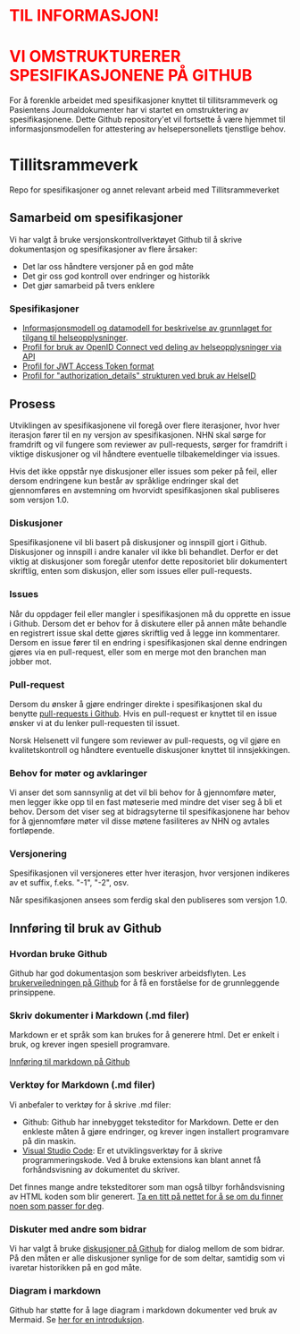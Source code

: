 # <span style="color: red">TIL INFORMASJON! </span>
# <span style="color: red">VI OMSTRUKTURERER SPESIFIKASJONENE PÅ GITHUB</span>
For å forenkle arbeidet med spesifikasjoner knyttet til tillitsrammeverk og Pasientens Journaldokumenter har vi startet en omstruktering av spesifikasjonene.
Dette Github repository'et vil fortsette å være hjemmet til informasjonsmodellen for attestering av helsepersonellets tjenstlige behov.


# Tillitsrammeverk
Repo for spesifikasjoner og annet relevant arbeid med Tillitsrammeverket

## Samarbeid om spesifikasjoner
Vi har valgt å bruke versjonskontrollverktøyet Github til å skrive dokumentasjon og spesifikasjoner av flere årsaker:
- Det lar oss håndtere versjoner på en god måte
- Det gir oss god kontroll over endringer og historikk
- Det gjør samarbeid på tvers enklere

### Spesifikasjoner
* [Informasjonsmodell og datamodell for beskrivelse av grunnlaget for tilgang til helseopplysninger](https://github.com/NorskHelsenett/Tillitsrammeverk/blob/main/specs/informasjons_og_datamodell.md).
* [Profil for bruk av OpenID Connect ved deling av helseopplysninger via API](https://github.com/NorskHelsenett/Tillitsrammeverk/blob/main/specs/bruk_av_oidc.md)
* [Profil for JWT Access Token format](https://github.com/NorskHelsenett/Tillitsrammeverk/blob/main/specs/jwt_access_token_format.md)
* [Profil for "authorization_details" strukturen ved bruk av HelseID](https://github.com/NorskHelsenett/Tillitsrammeverk/blob/main/specs/profil_for_authorization_details.md)


## Prosess
Utviklingen av spesifikasjonene vil foregå over flere iterasjoner, hvor hver iterasjon fører til en ny versjon av spesifikasjonen. NHN skal sørge for framdrift og vil fungere som reviewer av pull-requests, sørger for framdrift i viktige diskusjoner og vil håndtere eventuelle tilbakemeldinger via issues.

Hvis det ikke oppstår nye diskusjoner eller issues som peker på feil, eller dersom endringene kun består av språklige endringer skal det gjennomføres en avstemning om hvorvidt spesifikasjonen skal publiseres som versjon 1.0.

### Diskusjoner
Spesifikasjonene vil bli basert på diskusjoner og innspill gjort i Github. Diskusjoner og innspill i andre kanaler vil ikke bli behandlet. Derfor er det viktig at diskusjoner som foregår utenfor dette repositoriet blir dokumentert skriftlig, enten som diskusjon, eller som issues eller pull-requests.

### Issues
Når du oppdager feil eller mangler i spesifikasjonen må du opprette en issue i Github. Dersom det er behov for å diskutere eller på annen måte behandle en registrert issue skal dette gjøres skriftlig ved å legge inn kommentarer.
Dersom en issue fører til en endring i spesifikasjonen skal denne endringen gjøres via en pull-request, eller som en merge mot den branchen man jobber mot.

### Pull-request
Dersom du ønsker å gjøre endringer direkte i spesifikasjonen skal du benytte [pull-requests i Github](https://docs.github.com/en/pull-requests/collaborating-with-pull-requests/proposing-changes-to-your-work-with-pull-requests/about-pull-requests). 
Hvis en pull-request er knyttet til en issue ønsker vi at du lenker pull-requesten til issuet.

Norsk Helsenett vil fungere som reviewer av pull-requests, og vil gjøre en kvalitetskontroll og håndtere eventuelle diskusjoner knyttet til innsjekkingen.

### Behov for møter og avklaringer
Vi anser det som sannsynlig at det vil bli behov for å gjennomføre møter, men legger ikke opp til en fast møteserie med mindre det viser seg å bli et  behov. Dersom det viser seg at bidragsyterne til spesifikasjonene har behov for å gjennomføre møter vil disse møtene fasiliteres av NHN og avtales fortløpende.

### Versjonering
Spesifikasjonen vil versjoneres etter hver iterasjon, hvor versjonen indikeres av et suffix, f.eks. "-1", "-2", osv.

Når spesifikasjonen ansees som ferdig skal den publiseres som versjon 1.0.



## Innføring til bruk av Github
### Hvordan bruke Github
Github har god dokumentasjon som beskriver arbeidsflyten.
Les [brukerveiledningen på Github](https://docs.github.com/en/get-started/quickstart/github-flow) for å få en forståelse for de grunnleggende prinsippene.

### Skriv dokumenter i Markdown (.md filer)
Markdown er et språk som kan brukes for å generere html. Det er enkelt i bruk, og krever ingen spesiell programvare.
 
[Innføring til markdown på Github](https://docs.github.com/en/get-started/writing-on-github/getting-started-with-writing-and-formatting-on-github/basic-writing-and-formatting-syntax)

### Verktøy for Markdown (.md filer)
Vi anbefaler to verktøy for å skrive .md filer:
- Github: Github har innebygget teksteditor for Markdown. Dette er den enkleste måten å gjøre endringer, og krever ingen installert programvare på din maskin.
- [Visual Studio Code](https://code.visualstudio.com/): Er et utviklingsverktøy for å skrive programmeringskode. Ved å bruke extensions kan blant annet få forhåndsvisning av dokumentet du skriver.

Det finnes mange andre teksteditorer som man også tilbyr forhåndsvisning av HTML koden som blir generert. [Ta en titt på nettet for å se om du finner noen som passer for deg](https://duckduckgo.com/?q=markdown+editor&t=h_&ia=web).

### Diskuter med andre som bidrar
Vi har valgt å bruke [diskusjoner på Github](https://github.com/NorskHelsenett/Tillitsrammeverk/discussions) for dialog mellom de som bidrar. På den måten er alle diskusjoner synlige for de som deltar, samtidig som vi ivaretar historikken på en god måte.

### Diagram i markdown
Github har støtte for å lage diagram i markdown dokumenter ved bruk av Mermaid.
Se [her for en introduksjon](https://mermaid.js.org/intro/).
